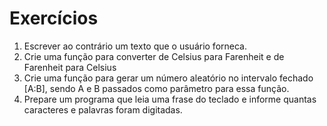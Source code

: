 # Exercícios

1. Escrever ao contrário um texto que o usuário forneca.
2. Crie uma função para converter de Celsius para Farenheit e de Farenheit para Celsius
3. Crie uma função para gerar um número aleatório no intervalo fechado [A:B], sendo A e B passados como parâmetro para essa função.
4. Prepare um programa que leia uma frase do teclado e informe quantas caracteres e palavras foram digitadas.
